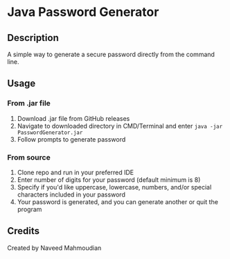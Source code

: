 # Java Password Generator

## Description
A simple way to generate a secure password directly from the command line.

## Usage

### From .jar file
1. Download .jar file from GitHub releases
2. Navigate to downloaded directory in CMD/Terminal and enter `java -jar PasswordGenerator.jar`
3. Follow prompts to generate password

### From source
1. Clone repo and run in your preferred IDE
2. Enter number of digits for your password (default minimum is 8)
3. Specify if you'd like uppercase, lowercase, numbers, and/or special characters included in your password
4. Your password is generated, and you can generate another or quit the program

## Credits
Created by Naveed Mahmoudian